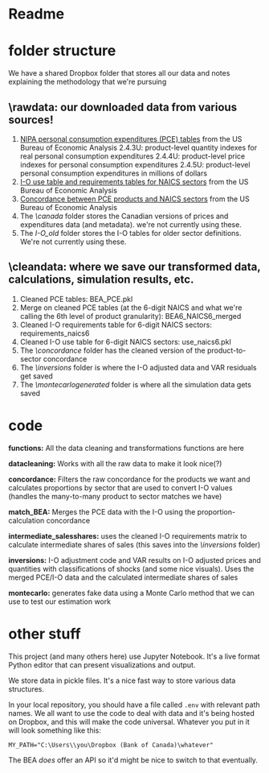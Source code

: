 # Readme

# folder structure
We have a shared Dropbox folder that stores all our data and notes explaining the methodology that we're pursuing

## \rawdata: our downloaded data from various sources!
1. [NIPA personal consumption expenditures (PCE) tables](https://www.bea.gov/itable/national-gdp-and-personal-income) from the US Bureau of Economic Analysis
    2.4.3U: product-level quantity indexes for real personal consumption expenditures
    2.4.4U: product-level price indexes for personal consumption expenditures
    2.4.5U: product-level personal consumption expenditures in millions of dollars
2. [I-O use table and requirements tables for NAICS sectors](https://www.bea.gov/itable/input-output) from the US Bureau of Economic Analysis
3. [Concordance between PCE products and NAICS sectors](https://www.bea.gov/industry/industry-underlying-estimates) from the US Bureau of Economic Analysis
4. The _\canada_ folder stores the Canadian versions of prices and expenditures data (and metadata). we're not currently using these.
5. The _I-O\_old_ folder stores the I-O tables for older sector definitions. We're not currently using these.

## \cleandata: where we save our transformed data, calculations, simulation results, etc.
1. Cleaned PCE tables: BEA_PCE.pkl
2. Merge on cleaned PCE tables (at the 6-digit NAICS and what we're calling the 6th level of product granularity): BEA6_NAICS6_merged
3. Cleaned I-O requirements table for 6-digit NAICS sectors: requirements_naics6
4. Cleaned I-O use table for 6-digit NAICS sectors: use_naics6.pkl
5. The _\concordance_ folder has the cleaned version of the product-to-sector concordance 
6. The _\inversions_ folder is where the I-O adjusted data and VAR residuals get saved
7. The _\montecarlogenerated_ folder is where all the simulation data gets saved

# code

__functions:__ All the data cleaning and transformations functions are here

__datacleaning:__ Works with all the raw data to make it look nice(?)

__concordance:__ Filters the raw concordance for the products we want and calculates proportions by sector that are used to convert I-O values (handles the many-to-many product to sector matches we have)

__match_BEA:__ Merges the PCE data with the I-O using the proportion-calculation concordance

__intermediate_salesshares:__ uses the cleaned I-O requirements matrix to calculate intermediate shares of sales (this saves into the _\inversions_ folder)

__inversions:__ I-O adjustment code and VAR results on I-O adjusted prices and quantities with classifications of shocks (and some nice visuals). Uses the merged PCE/I-O data and the calculated intermediate shares of sales

__montecarlo:__ generates fake data using a Monte Carlo method that we can use to test our estimation work

# other stuff

This project (and many others here) use Jupyter Notebook. It's a live format Python editor that can present visualizations and output.

We store data in pickle files. It's a nice fast way to store various data structures.

In your local repository, you should have a file called ```.env``` with relevant path names. We all want to use the code to deal with data and it's being hosted on Dropbox, and this will make the code universal. Whatever you put in it will look something like this:

```
MY_PATH="C:\Users\\you\Dropbox (Bank of Canada)\whatever"
```

The BEA _does_ offer an API so it'd might be nice to switch to that eventually.